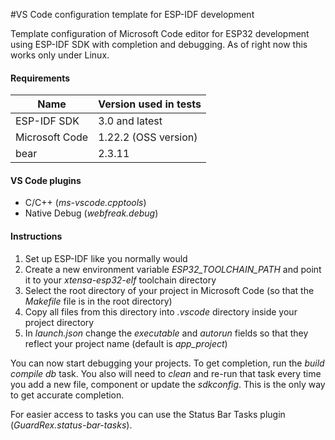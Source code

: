 #VS Code configuration template for ESP-IDF development

Template configuration of Microsoft Code editor for ESP32 development using ESP-IDF SDK with completion and debugging. As of right now this works only under Linux.

#### Requirements ####
|Name          |Version used in tests|
|--------------|---------------------|
|ESP-IDF SDK   |3.0 and latest       |
|Microsoft Code|1.22.2 (OSS version) |
|bear          |2.3.11               |

#### VS Code plugins ####
* C/C++ (*ms-vscode.cpptools*)
* Native Debug (*webfreak.debug*)

#### Instructions ####
1. Set up ESP-IDF like you normally would
2. Create a new environment variable *ESP32_TOOLCHAIN_PATH* and point it to your *xtensa-esp32-elf* toolchain directory
3. Select the root directory of your project in Microsoft Code (so that the *Makefile* file is in the root directory)
4. Copy all files from this directory into *.vscode* directory inside your project directory
5. In *launch.json* change the *executable* and *autorun* fields so that they reflect your project name (default is *app_project*)

You can now start debugging your projects. To get completion, run the *build compile db* task. You also will need to *clean* and re-run that task every time you add a new file, component or update the *sdkconfig*. This is the only way to get accurate completion.

For easier access to tasks you can use the Status Bar Tasks plugin (*GuardRex.status-bar-tasks*).
